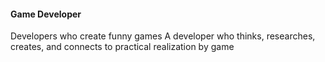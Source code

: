 #### Game Developer
Developers who create funny games
A developer who thinks, researches, creates, and connects to practical realization by game
